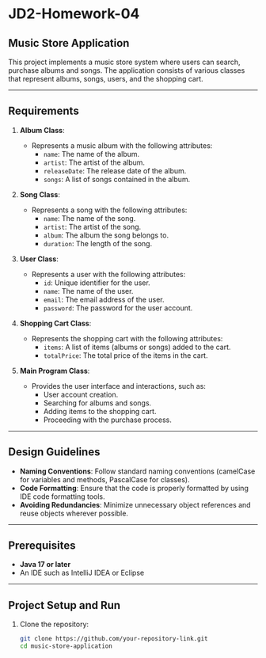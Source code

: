 # JD2-Homework-04

## Music Store Application

This project implements a music store system where users can search, purchase albums and songs. The application consists of various classes that represent albums, songs, users, and the shopping cart.

---

## Requirements

1. **Album Class**:
   - Represents a music album with the following attributes:
     - `name`: The name of the album.
     - `artist`: The artist of the album.
     - `releaseDate`: The release date of the album.
     - `songs`: A list of songs contained in the album.

2. **Song Class**:
   - Represents a song with the following attributes:
     - `name`: The name of the song.
     - `artist`: The artist of the song.
     - `album`: The album the song belongs to.
     - `duration`: The length of the song.

3. **User Class**:
   - Represents a user with the following attributes:
     - `id`: Unique identifier for the user.
     - `name`: The name of the user.
     - `email`: The email address of the user.
     - `password`: The password for the user account.

4. **Shopping Cart Class**:
   - Represents the shopping cart with the following attributes:
     - `items`: A list of items (albums or songs) added to the cart.
     - `totalPrice`: The total price of the items in the cart.

5. **Main Program Class**:
   - Provides the user interface and interactions, such as:
     - User account creation.
     - Searching for albums and songs.
     - Adding items to the shopping cart.
     - Proceeding with the purchase process.

---

## Design Guidelines

- **Naming Conventions**: Follow standard naming conventions (camelCase for variables and methods, PascalCase for classes).
- **Code Formatting**: Ensure that the code is properly formatted by using IDE code formatting tools.
- **Avoiding Redundancies**: Minimize unnecessary object references and reuse objects wherever possible.

---

## Prerequisites

- **Java 17 or later**
- An IDE such as IntelliJ IDEA or Eclipse

---

## Project Setup and Run

1. Clone the repository:
   ```bash
   git clone https://github.com/your-repository-link.git
   cd music-store-application
